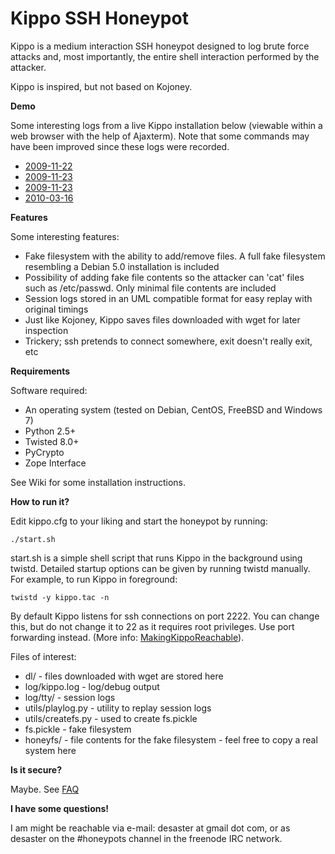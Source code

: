 Kippo SSH Honeypot
=====

Kippo is a medium interaction SSH honeypot designed to log brute force attacks and, most importantly, the entire shell interaction performed by the attacker.

Kippo is inspired, but not based on Kojoney.


**Demo**

Some interesting logs from a live Kippo installation below (viewable within a web browser with the help of Ajaxterm). Note that some commands may have been improved since these logs were recorded.
* [2009-11-22](http://kippo.rpg.fi/playlog/?l=20091122-075013-5055.log)
* [2009-11-23](http://kippo.rpg.fi/playlog/?l=20091123-003854-3359.log)
* [2009-11-23](http://kippo.rpg.fi/playlog/?l=20091123-012814-626.log)
* [2010-03-16](http://kippo.rpg.fi/playlog/?l=20100316-233121-1847.log)


**Features**

Some interesting features:
* Fake filesystem with the ability to add/remove files. A full fake filesystem resembling a Debian 5.0 installation is included
* Possibility of adding fake file contents so the attacker can 'cat' files such as /etc/passwd. Only minimal file contents are included
* Session logs stored in an UML compatible format for easy replay with original timings
* Just like Kojoney, Kippo saves files downloaded with wget for later inspection
* Trickery; ssh pretends to connect somewhere, exit doesn't really exit, etc 


**Requirements**

Software required:
* An operating system (tested on Debian, CentOS, FreeBSD and Windows 7)
* Python 2.5+
* Twisted 8.0+
* PyCrypto
* Zope Interface 

See Wiki for some installation instructions.


**How to run it?**

Edit kippo.cfg to your liking and start the honeypot by running:
```
./start.sh
```
start.sh is a simple shell script that runs Kippo in the background using twistd. Detailed startup options can be given by running twistd manually. For example, to run Kippo in foreground:
```
twistd -y kippo.tac -n
```
By default Kippo listens for ssh connections on port 2222. You can change this, but do not change it to 22 as it requires root privileges. Use port forwarding instead. (More info: [MakingKippoReachable](wiki/Making-kippo-reachable-through-port-22)).

Files of interest:
* dl/ - files downloaded with wget are stored here
* log/kippo.log - log/debug output
* log/tty/ - session logs
* utils/playlog.py - utility to replay session logs
* utils/createfs.py - used to create fs.pickle
* fs.pickle - fake filesystem
* honeyfs/ - file contents for the fake filesystem - feel free to copy a real system here 


**Is it secure?**

Maybe. See [FAQ](wiki/FAQ)


**I have some questions!**

I am might be reachable via e-mail: desaster at gmail dot com, or as desaster on the #honeypots channel in the freenode IRC network.
